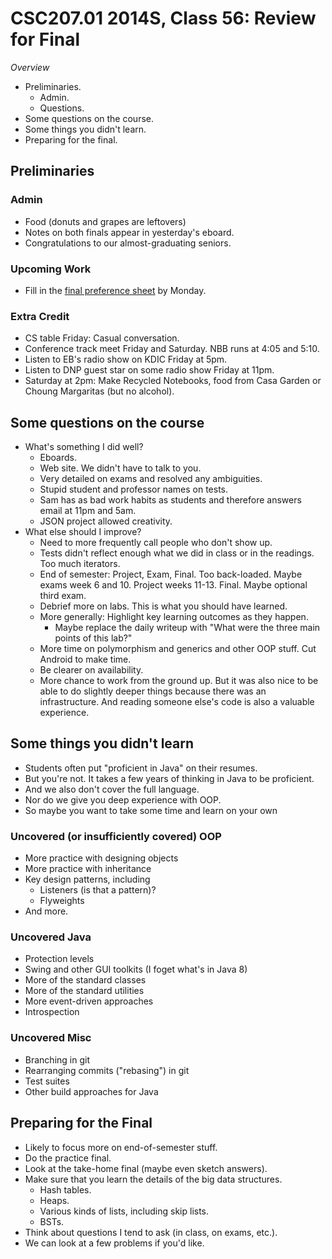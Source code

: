 CSC207.01 2014S, Class 56: Review for Final
===========================================

_Overview_

* Preliminaries.
    * Admin.
    * Questions.
* Some questions on the course.
* Some things you didn't learn.
* Preparing for the final.

Preliminaries
-------------

### Admin

* Food (donuts and grapes are leftovers)
* Notes on both finals appear in yesterday's eboard.
* Congratulations to our almost-graduating seniors.

### Upcoming Work

* Fill in the [final preference sheet](http://bit.ly/207final2014S)
  by Monday.

### Extra Credit

* CS table Friday: Casual conversation.
* Conference track meet Friday and Saturday.  NBB runs at 4:05 and 5:10.
* Listen to EB's radio show on KDIC Friday at 5pm.
* Listen to DNP guest star on some radio show Friday at 11pm.  
* Saturday at 2pm: Make Recycled Notebooks, food from Casa Garden or
  Choung Margaritas (but no alcohol).

Some questions on the course
----------------------------

* What's something I did well?
    * Eboards.
    * Web site.  We didn't have to talk to you.
    * Very detailed on exams and resolved any ambiguities.
    * Stupid student and professor names on tests.
    * Sam has as bad work habits as students and therefore answers email at
      11pm and 5am.
    * JSON project allowed creativity.
* What else should I improve?
    * Need to more frequently call people who don't show up.
    * Tests didn't reflect enough what we did in class or in the readings.  
      Too much iterators.
    * End of semester: Project, Exam, Final.  Too back-loaded.  Maybe exams
      week 6 and 10.  Project weeks 11-13.  Final.  Maybe optional third exam.
    * Debrief more on labs.  This is what you should have learned.
    * More generally: Highlight key learning outcomes as they happen.
        * Maybe replace the daily writeup with "What were the three main points
          of this lab?"
    * More time on polymorphism and generics and other OOP stuff.  Cut Android
      to make time.
    * Be clearer on availability.
    * More chance to work from the ground up.  But it was also nice to be able
      to do slightly deeper things because there was an infrastructure.  And
      reading someone else's code is also a valuable experience.

Some things you didn't learn 
-----------------------------

* Students often put "proficient in Java" on their resumes.
* But you're not.  It takes a few years of thinking in Java to be
  proficient.
* And we also don't cover the full language.
* Nor do we give you deep experience with OOP.
* So maybe you want to take some time and learn on your own

### Uncovered (or insufficiently covered) OOP

* More practice with designing objects
* More practice with inheritance
* Key design patterns, including
    * Listeners (is that a pattern)?
    * Flyweights
* And more.

### Uncovered Java

* Protection levels
* Swing and other GUI toolkits (I foget what's in Java 8)
* More of the standard classes
* More of the standard utilities
* More event-driven approaches
* Introspection

### Uncovered Misc

* Branching in git
* Rearranging commits ("rebasing") in git
* Test suites
* Other build approaches for Java

Preparing for the Final
-----------------------

* Likely to focus more on end-of-semester stuff.
* Do the practice final.
* Look at the take-home final (maybe even sketch answers).
* Make sure that you learn the details of the big data structures.
    * Hash tables.
    * Heaps.
    * Various kinds of lists, including skip lists.
    * BSTs.
* Think about questions I tend to ask (in class, on exams, etc.).
* We can look at a few problems if you'd like.

